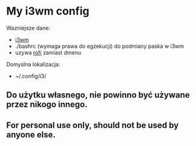 # My i3wm config

Wazniejsze dane:

- [i3wm](https://i3wm.org/)
- ./bashrc (wymaga prawa do egzekucji) do podmiany paska w i3wm
- uzywa [rofi](https://github.com/davatorium/rofi) zamiast dmenu

Domyslna lokalizacja:

- ~/.config/i3/

## Do użytku własnego, nie powinno być używane przez nikogo innego.
## For personal use only, should not be used by anyone else.
